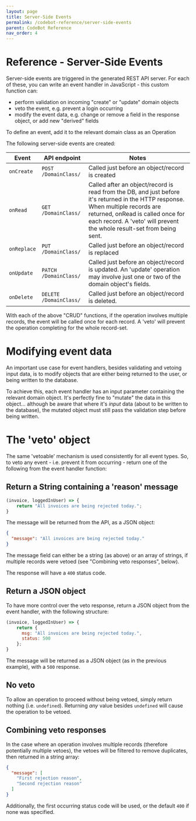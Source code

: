 ```yaml
---
layout: page
title: Server-Side Events
permalink: /codebot-reference/server-side-events
parent: CodeBot Reference
nav_order: 4
---
```


# Reference - Server-Side Events

Server-side events are triggered in the generated REST API server. For each of these, you can write an event handler in JavaScript - this custom function can:

* perform validation on incoming "create" or "update" domain objects
* veto the event, e.g. prevent a login occurring
* modify the event data, e.g. change or remove a field in the response object, or add new "derived" fields

To define an event, add it to the relevant domain class as an Operation

The following server-side events are created:

| Event         | API endpoint          | Notes              |
| ------------- | --------------------- | ------------------ |
| `onCreate`    | `POST /DomainClass/`  | Called just before an object/record is created |
| `onRead`      | `GET /DomainClass/` | Called after an object/record is read from the DB, and just before it's returned in the HTTP response. When multiple records are returned, onRead is called once for each record. A 'veto' will prevent the whole result-set from being sent. |
| `onReplace`   | `PUT /DomainClass/`   | Called just before an object/record is replaced |
| `onUpdate`    | `PATCH /DomainClass/` | Called just before an object/record is updated. An 'update' operation may involve just one or two of the domain object's fields. |
| `onDelete`    | `DELETE /DomainClass/` | Called just before an object/record is deleted. |

With each of the above "CRUD" functions, if the operation involves multiple records, the event will be called once for each record. A 'veto' will prevent the operation completing for the whole record-set.


# Modifying event data

An important use case for event handlers, besides validating and vetoing input data, is to modify objects that are either being returned to the user, or being written to the database.

To achieve this, each event handler has an input parameter containing the relevant domain object. It's perfectly fine to "mutate" the data in this object... although be aware that where it's *input* data (about to be written to the database), the mutated object must still pass the validation step before being written.


# The 'veto' object

The same 'vetoable' mechanism is used consistently for all event types. So, to veto any event - i.e. prevent it from occurring - return one of the following from the event handler function:

## Return a String containing a 'reason' message

```JavaScript
(invoice, loggedInUser) => {
    return "All invoices are being rejected today.";
}
```

The message will be returned from the API, as a JSON object:

```JSON
{
  "message": "All invoices are being rejected today."
}
```

The message field can either be a string (as above) or an array of strings, if multiple records were vetoed (see "Combining veto responses", below).

The response will have a `400` status code.


## Return a JSON object

To have more control over the veto response, return a JSON object from the event handler, with the following structure:

```JavaScript
(invoice, loggedInUser) => {
    return {
      msg: "All invoices are being rejected today.",
      status: 500
    };
}
```

The message will be returned as a JSON object (as in the previous example), with a `500` response.


## No veto

To allow an operation to proceed without being vetoed, simply return nothing (i.e. `undefined`). Returning *any* value besides `undefined` will cause the operation to be vetoed.


## Combining veto responses

In the case where an operation involves multiple records (therefore potentially multiple vetoes), the vetoes will be filtered to remove duplicates, then returned in a string array:

```JSON
{
  "message": [
    "First rejection reason",
    "Second rejection reason"
  ]
}
```

Additionally, the first occurring status code will be used, or the default `400` if none was specified.

